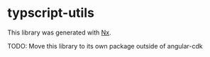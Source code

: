 # typscript-utils

This library was generated with [Nx](https://nx.dev).

TODO: Move this library to its own package outside of angular-cdk
